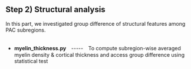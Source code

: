 ## Step 2) Structural analysis ##
In this part, we investigated group difference of structural features among PAC subregions.<br /><br />

- **myelin_thickness.py**　-----　To compute subregion-wise averaged myelin density & cortical thickness and access group difference using statistical test<br />
